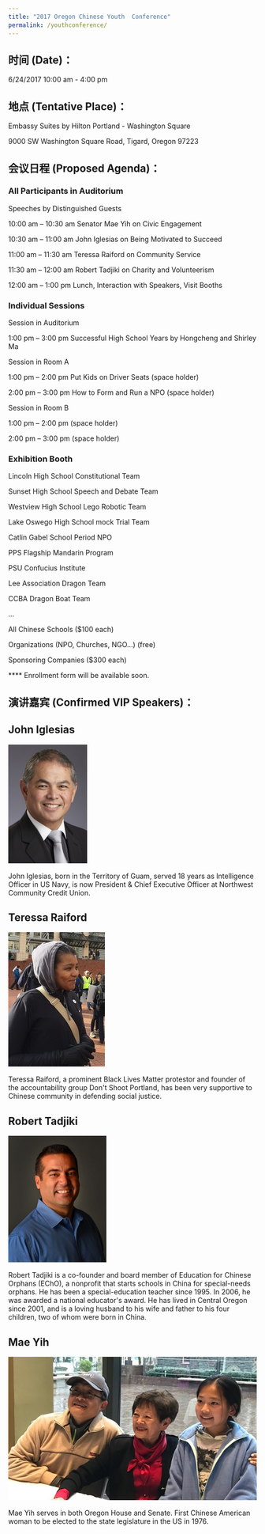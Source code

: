 ```yaml
---
title: "2017 Oregon Chinese Youth  Conference"
permalink: /youthconference/
---
```


## 时间 (Date)：
6/24/2017 10:00 am - 4:00 pm

## 地点 (Tentative Place)：
Embassy Suites by Hilton Portland - Washington Square

9000 SW Washington Square Road, Tigard, Oregon 97223

## 会议日程 (Proposed Agenda)：

### All Participants in Auditorium

Speeches by Distinguished Guests

10:00 am – 10:30 am	Senator Mae Yih on Civic Engagement

10:30 am – 11:00 am	John Iglesias on Being Motivated to Succeed

11:00 am – 11:30 am 	Teressa Raiford on Community Service

11:30 am – 12:00 am	Robert Tadjiki on Charity and Volunteerism

12:00 am – 1:00 pm Lunch, Interaction with Speakers, Visit Booths

### Individual Sessions

Session in Auditorium

1:00 pm – 3:00 pm		Successful High School Years by Hongcheng and Shirley Ma

Session in Room A

1:00 pm – 2:00 pm		Put Kids on Driver Seats (space holder)

2:00 pm – 3:00 pm		How to Form and Run a NPO (space holder)

Session in Room B

1:00 pm – 2:00 pm		(space holder)

2:00 pm – 3:00 pm		(space holder)

### Exhibition Booth

Lincoln High School Constitutional Team

Sunset High School Speech and Debate Team

Westview High School Lego Robotic Team

Lake Oswego High School mock Trial Team

Catlin Gabel School Period NPO

PPS Flagship Mandarin Program

PSU Confucius Institute

Lee Association Dragon Team

CCBA Dragon Boat Team

...

All Chinese Schools ($100 each)

Organizations (NPO, Churches, NGO...) (free)

Sponsoring Companies ($300 each)

**** Enrollment form will be available soon.

## 演讲嘉宾 (Confirmed VIP Speakers)：

## John Iglesias
<p><img src="/assets/images/activities/iglesias.png"></p>
John Iglesias, born in the Territory of Guam, served 18 years as Intelligence Officer in US Navy, is now President &
Chief Executive Officer at Northwest Community Credit Union.

## Teressa Raiford
<p><img src="/assets/images/activities/teressa2.jpg"></p>
Teressa Raiford, a prominent Black Lives Matter protestor and founder of the accountability group Don't Shoot Portland, has been very supportive to Chinese community in defending social justice.

## Robert Tadjiki
<p><img src="/assets/images/activities/robert2.jpg"></p>

Robert Tadjiki is a co-founder and board member of Education for Chinese Orphans (EChO), a nonprofit that starts schools in China for special-needs orphans. He has been a special-education teacher since 1995. In 2006, he was awarded a national educator's award. He has lived in Central Oregon since 2001, and is a loving husband to his wife and father to his four children, two of whom were born in China.

## Mae Yih
<p><img src="/assets/images/activities/mae_yih2.jpg"></p>
Mae Yih serves in both Oregon House and Senate. First Chinese American woman to be elected to the state legislature in the US in 1976.  
